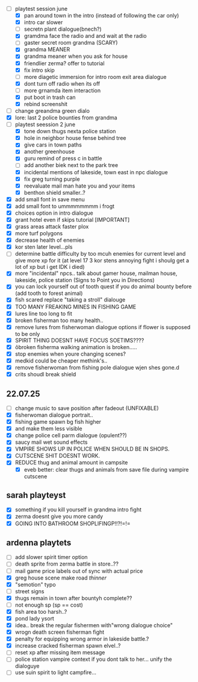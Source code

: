 - [ ] playtest session june
	- [x] pan around town in the intro (instead of following the car only)
	- [x] intro car slower
	- [ ] secretn plant dialogue(bnech?)
	- [x] gramdma face the radio and and wait at the radio
	- [ ] gaster secret room grandma (SCARY)
	- [x] grandma MEANER
	- [x] grandma meaner when you ask for house
	- [x] friendlier zerma? offer to tutorial
	- [x] fix intro skip
	- [ ] more diagetic immersion for intro room exit area dialogue
	- [x] dont turn off radio when its off
	- [ ] more grnamda item interaction
	- [x] put boot in trash can
	- [x] rebind screenshit
- [ ] change greandma green dialo
- [x] lore: last 2 police bounties from grandma
- [ ] playtest seession 2 june
	- [x] tone down thugs nexta police station
	- [x] hole in neighbor house fense behind tree
	- [x] give cars in town paths
	- [x] another greenhouse
	- [x] guru remind of press c in battle
	- [ ] add another biek next to the park tree
	- [x] incidental mentions of lakeside, town east in npc dialogue
	- [x] fix greg turning purple
	- [x] reevaluate mail man hate you and your items
	- [x] benthon shield smaller..?
- [x] add small font in save menu
- [x] add small font to ummmmmmmm i frogt
- [x] choices option in intro dialogue
- [x] grant hotel even if skips tutorial [IMPORTANT]
- [x] grass areas attack faster plox
- [x] more turf polygons
- [x] decrease health of enemies
- [x] kor sten later level...pls
- [ ] determine battle difficulty by too mcuh enemies for current level and give more xp for it (at level 17 3 kor stens annoying fight i shoulg get a lot of xp but i get IDK i died)
- [x] more "incidental" npcs.. talk about gamer house, mailman house, lakeside, police station (Signs to Point you in Directions)
- [x] you can lock yourself out of tooth quest if you do animal bounty before (add tooth to forest animal)
- [x] fish scared replace "taking a stroll" dialouge
- [x] TOO MANY FREAKING MINES IN FISHING GAME
- [x] lures line too long to fit
- [x] broken fisherman too many health..
- [x] remove lures from fisherwoman dialogue options if flower is supposed to be only
- [x] SPIRIT THING DOESNT HAVE FOCUS SOETIMS????
- [x] õbroken fisherma  walking animation is broken.....
- [x] stop enemies when youre changing scenes?
- [x] medkid could be cheaper methink's..
- [x] remove fisherwoman from fishing pole dialogue wjen shes gone.d
- [x] crits shoudl break shield

## 22.07.25
- [ ] change music to save position after fadeout (UNFIXABLE)
- [x] fisherwoman dialogue portrait..
- [x] fishing game spawn bg fish higher
- [x] and make them less visible
- [x] change police cell parm dialogue (opulent??)
- [x] saucy mail wet sound effects
- [x] VMPIRE SHOWS UP IN POLICE WHEN SHOULD BE IN SHOPS.
- [x] CUTSCENE SHIT DOESNT WORK.
- [x] REDUCE thug and animal amount in campsite
	- [x] eveb better: clear thugs and animals from save file during vampire cutscene

## sarah playteyst
- [x] something if you kill yourself in grandma intro fight
- [x] zerma doesnt give you more candy
- [x] GOING INTO BATHROOM SHOPLIFINGP!!?!=!=

## ardenna playtets
- [ ] add slower spirit timer option
- [ ] death sprite from zerma battle in store..??
- [ ] mail game price labels out of sync with actual price
- [x] greg house scene make road *thinner*
- [x] "semotion" typo 
- [ ] street signs
- [x] thugs remain in town after bountyh complete??
- [ ] not enough sp (sp == cost)
- [x] fish area too harsh..?
- [x] pond lady ysort
- [x] idea.. break the regular fishermen with"wrong dialogue choice"
- [x] wrogn death screen fisherman fight
- [x] penalty for equipping wrong armor in lakeside battle.?
- [x] increase cracked fisherman spawn elvel..?
- [ ] reset xp after missing item message
- [ ] police station vampire context if you dont talk to her... unify the dialoguye
- [ ] use suin spirit to light campfire...